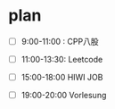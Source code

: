 # plan

- [ ] 9:00-11:00 : CPP八股

- [ ] 11:00-13:30: Leetcode

- [ ] 15:00-18:00 HIWI JOB

- [ ] 19:00-20:00 Vorlesung